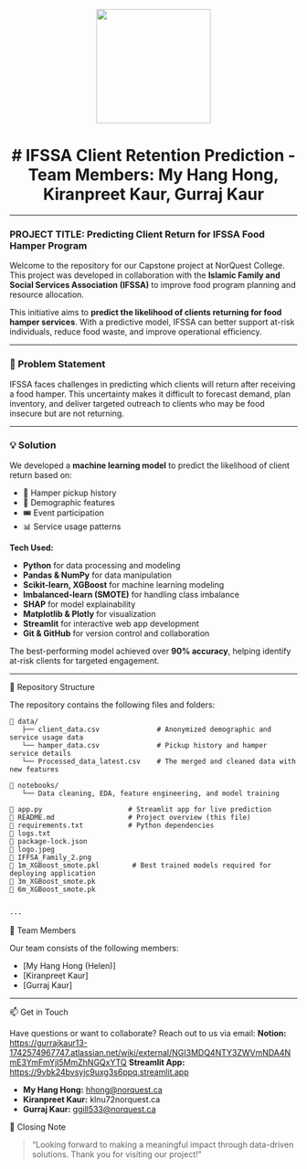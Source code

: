 <p align="center" draggable="false">
  <img src="https://encrypted-tbn0.gstatic.com/images?q=tbn:ANd9GcR8HNB-ex4xb4H3-PXRcywP5zKC_3U8VzQTPA&usqp=CAU" 
       width="200px"
       height="auto"/>
</p>

# <h1 align="center" id="heading"># IFSSA Client Retention Prediction - Team Members: My Hang Hong, Kiranpreet Kaur, Gurraj Kaur</h1>

---

### PROJECT TITLE: Predicting Client Return for IFSSA Food Hamper Program

Welcome to the repository for our Capstone project at NorQuest College. This project was developed in collaboration with the **Islamic Family and Social Services Association (IFSSA)** to improve food program planning and resource allocation.

This initiative aims to **predict the likelihood of clients returning for food hamper services**. With a predictive model, IFSSA can better support at-risk individuals, reduce food waste, and improve operational efficiency.

---

### 🧩 Problem Statement

IFSSA faces challenges in predicting which clients will return after receiving a food hamper. This uncertainty makes it difficult to forecast demand, plan inventory, and deliver targeted outreach to clients who may be food insecure but are not returning.

---

### 💡 Solution

We developed a **machine learning model** to predict the likelihood of client return based on:
- 🧾 Hamper pickup history  
- 👤 Demographic features  
- 🎟️ Event participation  
- 📊 Service usage patterns

**Tech Used:**
- **Python** for data processing and modeling  
- **Pandas & NumPy** for data manipulation  
- **Scikit-learn, XGBoost** for machine learning modeling  
- **Imbalanced-learn (SMOTE)** for handling class imbalance  
- **SHAP** for model explainability  
- **Matplotlib & Plotly** for visualization  
- **Streamlit** for interactive web app development  
- **Git & GitHub** for version control and collaboration 

The best-performing model achieved over **90% accuracy**, helping identify at-risk clients for targeted engagement.

---

📂 Repository Structure

The repository contains the following files and folders:

```text
📁 data/
   ├── client_data.csv              # Anonymized demographic and service usage data
   └── hamper_data.csv              # Pickup history and hamper service details
   └── Processed_data_latest.csv    # The merged and cleaned data with new features

📁 notebooks/
   └── Data cleaning, EDA, feature engineering, and model training

📄 app.py                     # Streamlit app for live prediction
📄 README.md                  # Project overview (this file)
📄 requirements.txt           # Python dependencies
📄 logs.txt
📄 package-lock.json
📄 logo.jpeg
📄 IFFSA_Family_2.png
📄 1m_XGBoost_smote.pkl        # Best trained models required for deploying application
📄 3m_XGBoost_smote.pk
📄 6m_XGBoost_smote.pk


---
```

👥 Team Members

Our team consists of the following members:

- [My Hang Hong (Helen)] 
- [Kiranpreet Kaur]
- [Gurraj Kaur] 

---

📫 Get in Touch

Have questions or want to collaborate? Reach out to us via email:
**Notion:** https://gurrajkaur13-1742574967747.atlassian.net/wiki/external/NGI3MDQ4NTY3ZWVmNDA4NmE3YmFmYjI5MmZhNGQxYTQ
**Streamlit App:** https://9vbk24bvsyjc9uxg3s6ppq.streamlit.app

- **My Hang Hong:** hhong@norquest.ca  
- **Kiranpreet Kaur:** klnu72norquest.ca
- **Gurraj Kaur:** ggill533@norquest.ca


🎉 Closing Note

> “Looking forward to making a meaningful impact through data-driven solutions. Thank you for visiting our project!”

